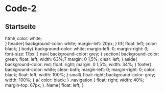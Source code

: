 # Code-2

## Startseite
html{
    color: white;	
}
header{
	background-color: white;
	margin-left: 20px;
}
h1{
	float: left;
	color: black;
}
body{
   background-color: white;
   margin-left: 0;
   margin-right: 0;
   font-size: 17px;
}
nav{
	background-color: grey;
}
section{
	background-color: green;
	float: left;
	width: 63%;7
	margin: 0 1,5%;
	clear: left;
}
aside{
	background-color: red;
	float: right;
	margin: 0 1,5%;
	width: 34%;
}
footer{
	background-color: white;
	clear: both;
	margin-left: 0;
	margin-right: 0;
	color: black;
	float: left;
	width: 100%;
}
small{
	float: right;
	background-color: grey;
	width: 100%;
}
a{
	color: black;
}
.navigation {
	float: right;
	width: 40%;
	margin-top: 67px;
}
.Name{
	float: left;
}
